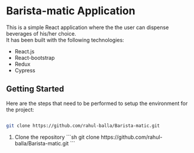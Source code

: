 # Barista-matic Application

This is a simple React application where the the user can dispense beverages of his/her choice. <br />
It has been built with the following technologies:

<ul>
  <li>React.js</li>
  <li>React-bootstrap</li>
  <li>Redux</li>
  <li>Cypress</li>
</ul>

## Getting Started

Here are the steps that need to be performed to setup the environment for the project: <br />

```sh

git clone https://github.com/rahul-balla/Barista-matic.git
```

<ol>
 <li>Clone the repository
  ```sh
git clone https://github.com/rahul-balla/Barista-matic.git
```

</li>
</ol>
